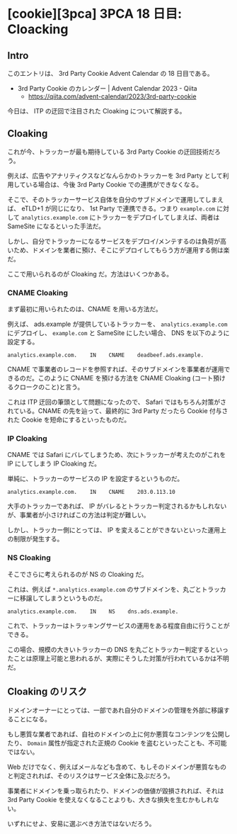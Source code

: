 # [cookie][3pca] 3PCA 18 日目: Cloacking

## Intro

このエントリは、 3rd Party Cookie Advent Calendar の 18 日目である。

- 3rd Party Cookie のカレンダー | Advent Calendar 2023 - Qiita
  - https://qiita.com/advent-calendar/2023/3rd-party-cookie

今日は、 ITP の迂回で注目された Cloaking について解説する。


## Cloaking

これが今、トラッカーが最も期待している 3rd Party Cookie の迂回技術だろう。

例えば、広告やアナリティクスなどなんらかのトラッカーを 3rd Party として利用している場合は、今後 3rd Party Cookie での連携ができなくなる。

そこで、そのトラッカーサービス自体を自分のサブドメインで運用してしまえば、 eTLD+1 が同じになり、 1st Party で連携できる。つまり `example.com` に対して `analytics.example.com` にトラッカーをデプロイしてしまえば、両者は SameSite になるといった手法だ。

しかし、自分でトラッカーになるサービスをデプロイ/メンテするのは負荷が高いため、ドメインを業者に預け、そこにデプロイしてもらう方が運用する側は楽だ。

ここで用いられるのが Cloaking だ。方法はいくつかある。


### CNAME Cloaking

まず最初に用いられたのは、CNAME を用いる方法だ。

例えば、 ads.example が提供しているトラッカーを、 `analytics.example.com` にデプロイし、 `example.com` と SameSite にしたい場合、 DNS を以下のように設定する。

```
analytics.example.com.    IN    CNAME    deadbeef.ads.example.
```

CNAME で事業者のレコードを参照すれば、そのサブドメインを事業者が運用できるのだ。このように CNAME を預ける方法を CNAME Cloaking (コート預けるクロークのこと)と言う。

これは ITP 迂回の筆頭として問題になったので、 Safari ではもちろん対策がされている。CNAME の先を辿って、最終的に 3rd Party だったら Cookie 付与された Cookie を短命にするといったものだ。


### IP Cloaking

CNAME では Safari にバレてしまうため、次にトラッカーが考えたのがこれを IP にしてしまう IP Cloaking だ。

単純に、トラッカーのサービスの IP を設定するというものだ。

```
analytics.example.com.    IN    CNAME    203.0.113.10
```

大手のトラッカーであれば、 IP がバレるとトラッカー判定されるかもしれないが、事業者が小さければこの方法は判定が難しい。

しかし、トラッカー側にとっては、 IP を変えることができないといった運用上の制限が発生する。


### NS Cloaking

そこでさらに考えられるのが NS の Cloaking だ。

これは、例えば `*.analytics.example.com` のサブドメインを、丸ごとトラッカーに移譲してしまうというものだ。

```
analytics.example.com.    IN    NS    dns.ads.example.
```

これで、トラッカーはトラッキングサービスの運用をある程度自由に行うことができる。

この場合、規模の大きいトラッカーの DNS を丸ごとトラッカー判定するといったことは原理上可能と思われるが、実際にそうした対策が行われているかは不明だ。


## Cloaking のリスク

ドメインオーナーにとっては、一部であれ自分のドメインの管理を外部に移譲することになる。

もし悪質な業者であれば、自社のドメインの上に何か悪質なコンテンツを公開したり、 `Domain` 属性が指定された正規の Cookie を盗むといったことも、不可能ではない。

Web だけでなく、例えばメールなども含めて、もしそのドメインが悪質なものと判定されれば、そのリスクはサービス全体に及ぶだろう。

事業者にドメインを乗っ取られたり、ドメインの価値が毀損されれば、それは 3rd Party Cookie を使えなくなることよりも、大きな損失を生むかもしれない。

いずれにせよ、安易に選ぶべき方法ではないだろう。